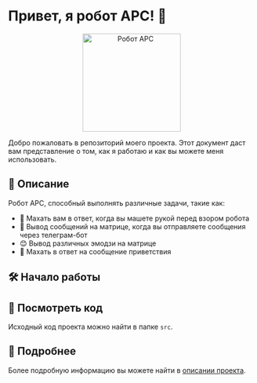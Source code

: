 # Привет, я робот АРС! 🤖

<div align="center">
  <img src="https://github.com/nolizrd/ARS-BOT/assets/26836740/0cb9362c-db62-45ca-bd60-ccac80f62fb7" alt="Робот АРС" width="200">
</div>


Добро пожаловать в репозиторий моего проекта. Этот документ даст вам представление о том, как я работаю и как вы можете меня использовать.

## 📖 Описание

Робот АРС, способный выполнять различные задачи, такие как:

- 👋 Махать вам в ответ, когда вы машете рукой перед взором робота
- 💬 Вывод сообщений на матрице, когда вы отправляете сообщения через телеграм-бот
- 😊 Вывод различных эмодзи на матрице
- 🙌 Махать в ответ на сообщение приветствия

## 🛠️ Начало работы

## 👀 Посмотреть код

Исходный код проекта можно найти в папке `src`.

## 🚀 Подробнее

Более подробную информацию вы можете найти в [описании проекта](https://docs.google.com/document/d/1u4DClrKaKarxqraaf9mzaU4CGxykKMEfnETj5u1MdNw/edit#heading=h.9pd7fqz7qcm2).




